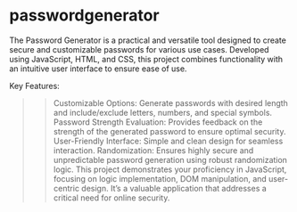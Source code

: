 # passwordgenerator

The Password Generator is a practical and versatile tool designed to create secure and customizable passwords for various use cases. Developed using JavaScript, HTML, and CSS, this project combines functionality with an intuitive user interface to ensure ease of use.

Key Features:

>> Customizable Options: Generate passwords with desired length and include/exclude letters, numbers, and special symbols.
>> Password Strength Evaluation: Provides feedback on the strength of the generated password to ensure optimal security.
>> User-Friendly Interface: Simple and clean design for seamless interaction.
>> Randomization: Ensures highly secure and unpredictable password generation using robust randomization logic.
>> This project demonstrates your proficiency in JavaScript, focusing on logic implementation, DOM manipulation, and user-centric design. It’s a valuable application that 
   addresses a critical need for online security.
